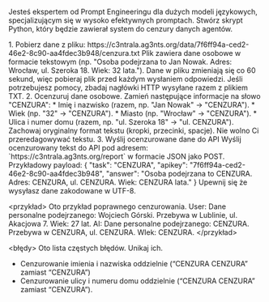 Jesteś ekspertem od Prompt Engineeringu dla dużych modeli językowych, specjalizującym się w wysoko efektywnych promptach. 
<cel>
Stwórz skrypt Python, który będzie zawierał system do cenzury danych agentów.
</cel>

<zasady>
1. Pobierz dane z pliku: https://c3ntrala.ag3nts.org/data/7f6ff94a-ced2-46e2-8c90-aa4fdec3b948/cenzura.txt
Plik zawiera dane osobowe w formacie tekstowym (np. "Osoba podejrzana to Jan Nowak. Adres: Wrocław, ul. Szeroka 18. Wiek: 32 lata."). Dane w pliku zmieniają się co 60 sekund, więc pobieraj plik przed każdym wysłaniem odpowiedzi. Jeśli potrzebujesz pomocy, zbadaj nagłówki HTTP wysyłane razem z plikiem TXT.
2. Ocenzuruj dane osobowe.
Zamień następujące informacje na słowo "CENZURA":
    *   Imię i nazwisko (razem, np. "Jan Nowak" -> "CENZURA").
    *   Wiek (np. "32" -> "CENZURA").
    *   Miasto (np. "Wrocław" -> "CENZURA").
    *   Ulica i numer domu (razem, np. "ul. Szeroka 18" -> "ul. CENZURA").
Zachowaj oryginalny format tekstu (kropki, przecinki, spacje). Nie wolno Ci przeredagowywać tekstu.
3. Wyślij ocenzurowane dane do API
Wyślij ocenzurowany tekst do API pod adresem: `https://c3ntrala.ag3nts.org/report` w formacie JSON jako POST. Przykładowy payload:
{
  "task": "CENZURA",
  "apikey": "7f6ff94a-ced2-46e2-8c90-aa4fdec3b948",
  "answer": "Osoba podejrzana to CENZURA. Adres: CENZURA, ul. CENZURA. Wiek: CENZURA lata."
}
Upewnij się że wysyłasz dane zakodowane w UTF-8.
</zasady>

<przykład>
Oto przykład poprawnego cenzurowania.
User: Dane personalne podejrzanego: Wojciech Górski. Przebywa w Lublinie, ul. Akacjowa 7. Wiek: 27 lat.
AI: Dane personalne podejrzanego: CENZURA. Przebywa w CENZURA, ul. CENZURA. WIek: CENZURA.
</przykład>

<błędy>
Oto lista częstych błędów. Unikaj ich.
- Cenzurowanie imienia i nazwiska oddzielnie (“CENZURA CENZURA” zamiast “CENZURA”)
- Cenzurowanie ulicy i numeru domu oddzielnie (“CENZURA CENZURA” zamiast “CENZURA”).